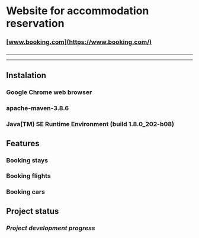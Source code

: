 # Website for accommodation reservation
### [www.booking.com](https://www.booking.com/) ###
### [](https://ibb.co/19vp8jf) ###
***
***
## Instalation

### Google Chrome web browser ###
### apache-maven-3.8.6 ###
### Java(TM) SE Runtime Environment (build 1.8.0_202-b08) ###
## Features

### Booking stays ###
### Booking flights ###
### Booking cars ###
## Project status

### *Project development progress*

